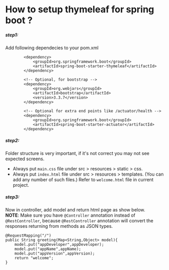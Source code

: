 # How to setup thymeleaf for spring boot ?

##### step1:
Add following dependecies to your pom.xml

```
        <dependency>
            <groupId>org.springframework.boot</groupId>
            <artifactId>spring-boot-starter-thymeleaf</artifactId>
        </dependency>

        <!-- Optional, for bootstrap -->
        <dependency>
            <groupId>org.webjars</groupId>
            <artifactId>bootstrap</artifactId>
            <version>3.3.7</version>
        </dependency>
        
        <!-- Optional for extra end points like /actuator/health -->
        <dependency>
            <groupId>org.springframework.boot</groupId>
            <artifactId>spring-boot-starter-actuator</artifactId>
        </dependency>
```
##### step2:
Folder structure is very important, if it's not correct you may not see expected screens.

- Always put `main.css` file under src > resources > static > css.
- Always put `index.html` file under src > resources > templates. (You can add any number of such files.) Refer to `welcome.html` file in current project.
##### step3:

Now in controller, add model and return html page as show below.  
**NOTE**: Make sure you have `@Controller` annotation instead of `@RestController`, because `@RestController` annotation will convert the responses returning from methods as JSON types.

    @RequestMapping("/")
    public String greeting(Map<String,Object> model){
        model.put("appDeveloper",appDeveloper);
        model.put("appName",appName);
        model.put("appVersion",appVersion);
        return "welcome";
    }
